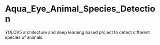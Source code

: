 # Aqua_Eye_Animal_Species_Detection
YOLOV5 architecture and deep learning based project to detect different species of animals.
